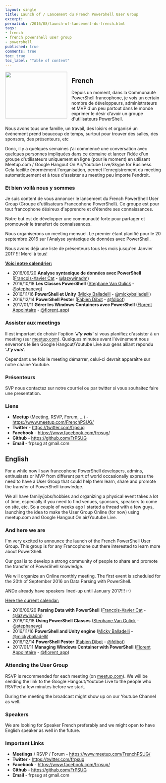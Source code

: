 ```yaml
---
layout: single
title: Launch of / Lancement du French PowerShell User Group
excerpt: 
permalink: /2016/08/launch-of-lancement-du-french.html
tags: 
- french
- french powershell user group
- powershell
published: true
comments: true
toc: true
toc_label: "Table of content"
---
```


<a href="{{ site.url }}/images/2016/20160820_Launch_of__Lancement_du_French_PowerShell_User_Group/image__2146177198__-600x453.png" imageanchor="1" style="clear: left; float: left; margin-bottom: 1em; margin-right: 1em;"><img border="0" height="150" src="{{ site.url }}/images/2016/20160820_Launch_of__Lancement_du_French_PowerShell_User_Group/image__555044452__-200x151.png" width="200" /></a>

## French

Depuis un moment, dans la Communauté PowerShell francophone, je vois un certain nombre de développeurs, administrateurs et MVP  d'un peu partout dans le monde exprimer le désir d'avoir un groupe d'utilisateurs PowerShell.

Nous avons tous une famille, un travail, des loisirs et organisé un évènement prend beaucoup de temps, surtout pour trouver des salles, des sponsors, des présenteurs, etc

Donc, il y a quelques semaines j'ai commencé une conversation avec quelques personnes impliquées dans ce domaine et lancer l'idée d'un groupe d'utilisateurs uniquement en ligne (pour le moment) en utilisant Meetup.com / Google Hangout On Air/Youtube Live/Skype for Business. Cela facilite énormément l'organisation, permet l'enregistrement du meeting automatiquement et à tous d'assister au meeting peu importe l'endroit.


### Et bien voilà nous y sommes

Je suis content de vous annoncer le lancement du French PowerShell User Group (Groupe d'utilisateurs Francophone PowerShell). Ce groupe est pour tout francophone désireux d'apprendre et d'étendre ses connaissances.

Notre but est de développer une communauté forte pour partager et promouvoir le transfert de connaissances.

Nous organiserons un meeting mensuel. Le premier étant planifié pour le 20 septembre 2016 sur l'Analyse syntaxique de données avec PowerShell.

Nous avons déjà une liste de présenteurs tous les mois jusqu'en Janvier 2017 !!! Merci à tous!

<u><b>Voici notre calendrier:</b></u>
* 2016/09/20 <b>Analyse syntaxique de données avec PowerShell</b> (<a href="http://www.lazywinadmin.com/" target="_blank">Francois-Xavier Cat</a> - <a href="https://twitter.com/LazyWinAdm" target="_blank">@lazywinadm</a>)
* 2016/10/18 <b>Les Classes PowerShell</b> (<a href="http://powershelldistrict.com/" target="_blank">Stephane Van Gulick</a> - <a href="https://twitter.com/stephanevg" target="_blank">@stephanevg</a>)
* 2016/11/16 <b>PowerShell et Unity</b> (<a href="https://balladelli.com/" target="_blank">Micky Balladelli</a> - <a href="https://twitter.com/mickyballadelli" target="_blank">@mickyballadelli</a>)
* 2016/12/14 <b>PowerShell Pester</b> (<a href="http://pwrshell.net/" target="_blank">Fabien Dibot</a> - <a href="https://twitter.com/fdibot" target="_blank">@fdibot</a>)
* 2017/01/11 <b>Gérer les Windows Containers avec PowerShell</b> (<a href="http://microsofttouch.fr/default/b/florent" target="_blank">Florent Appointaire</a> - <a href="https://twitter.com/florent_app" target="_blank">@florent_app</a>)


### Assister aux meetings

Il est important de choisir l'option '<b><i>J'y vais</i></b>' si vous planifiez d'assister à un meeting (sur <a href="https://www.meetup.com/fr-FR/FrenchPSUG" target="_blank">meetup.com</a>). Quelques minutes avant l'événement nous enverrons le lien Google Hangout/Youtube Live aux gens aillant repondu '<b><i>J'y vais</i></b>'.

Cependant une fois le meeting démarrer, celui-ci devrait apparaître sur notre chaine Youtube.


### Présenteurs

SVP nous contactez sur notre courriel ou par twitter si vous souhaitez faire une presentation.

### Liens

* <b>Meetup</b> (Meeting, RSVP, Forum, ...) - <a href="https://www.meetup.com/FrenchPSUG/">https://www.meetup.com/FrenchPSUG/</a>
* <b>Twitter</b> - <a href="https://twitter.com/frpsug">https://twitter.com/frpsug</a>
* <b>Facebook</b> - <a href="https://www.facebook.com/frpsug/">https://www.facebook.com/frpsug/</a>
* <b>Github</b> -  <a href="https://github.com/FrPSUG">https://github.com/FrPSUG</a>
* <b>Email</b> - frpsug at gmail.com


## English

For a while now I saw francophone PowerShell developers, admins, enthusiasts or MVP from different part of world occasionally express the need to have a User Group that could help them learn, share and promote the transfer of PowerShell knowledge.

We all have family/jobs/hobbies and organizing a physical event takes a lot of time, especially if you need to find venues, sponsors, speakers to come on site, etc.
So a couple of weeks ago I started a thread with a few guys, launching the idea to make the User Group Online (for now) using meetup.com and Google Hangout On air/Youtube Live.


### And here we are
I'm very excited to announce the launch of the French PowerShell User Group. This group is for any Francophone out there interested to learn more about PowerShell.

Our goal is to develop a strong community of people to share and promote the transfer of PowerShell knowledge.

We will organize an Online monthly meeting. The first event is scheduled for the 20th of September 2016 on Data Parsing with PowerShell.

ANDe already have speakers lined-up until January 2017!!! :-)

<u>Here the current calendar:</u>
* 2016/09/20 <b>Parsing Data with PowerShell</b> (<a href="http://www.lazywinadmin.com/" target="_blank">Francois-Xavier Cat</a> - <a href="https://twitter.com/LazyWinAdm" target="_blank">@lazywinadm</a>)
* 2016/10/18 <b>Using PowerShell Classes</b> (<a href="http://powershelldistrict.com/" target="_blank">Stephane Van Gulick</a> - <a href="https://twitter.com/stephanevg" target="_blank">@stephanevg</a>)
* 2016/11/16 <b>PowerShell and Unity engine</b> (<a href="https://balladelli.com/" target="_blank">Micky Balladelli</a> - <a href="https://twitter.com/mickyballadelli" target="_blank">@mickyballadelli</a>)
* 2016/12/14 <b>PowerShell Pester</b> (<a href="http://pwrshell.net/" target="_blank">Fabien Dibot</a> - <a href="https://twitter.com/fdibot" target="_blank">@fdibot</a>)
* 2017/01/11 <b>Managing Windows Container with PowerShell</b> (<a href="http://microsofttouch.fr/default/b/florent" target="_blank">Florent Appointaire</a> - <a href="https://twitter.com/florent_app" target="_blank">@florent_app</a>)


### Attending the User Group

RSVP is recommended for each meeting (on <a href="https://www.meetup.com/fr-FR/FrenchPSUG" target="_blank">meetup.com</a>). We will be sending the link to the Google Hangout/Youtube Live to the people who RSVPed a few minutes before we start.

During the meeting the broadcast might show up on our Youtube Channel as well.


### Speakers

We are looking for Speaker French preferably and we might open to have English speaker as well in the future.


### Important Links

* <b>Meetings</b> / RSVP / Forum - https://www.meetup.com/FrenchPSUG/
* <b>Twitter </b>- https://twitter.com/frpsug
* <b>Facebook</b> - https://www.facebook.com/frpsug/
* <b>Github</b> -  https://github.com/FrPSUG
* <b>Email</b> - frpsug at gmail.com